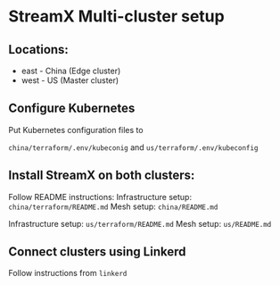 # StreamX Multi-cluster setup

## Locations: 
- east - China (Edge cluster)
- west - US (Master cluster)

## Configure Kubernetes
Put Kubernetes configuration files to

`china/terraform/.env/kubeconig`
and 
`us/terraform/.env/kubeconfig`

## Install StreamX on both clusters:
Follow README instructions:
Infrastructure setup: `china/terraform/README.md`
Mesh setup: `china/README.md`

Infrastructure setup: `us/terraform/README.md`
Mesh setup: `us/README.md`

## Connect clusters using Linkerd
Follow instructions from `linkerd`